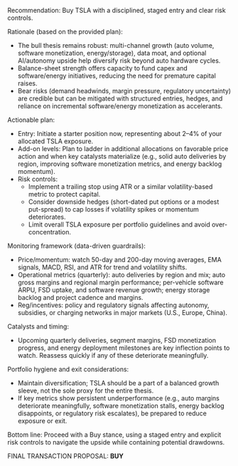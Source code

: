 Recommendation: Buy TSLA with a disciplined, staged entry and clear risk controls.

Rationale (based on the provided plan):
- The bull thesis remains robust: multi-channel growth (auto volume, software monetization, energy/storage), data moat, and optional AI/autonomy upside help diversify risk beyond auto hardware cycles.
- Balance-sheet strength offers capacity to fund capex and software/energy initiatives, reducing the need for premature capital raises.
- Bear risks (demand headwinds, margin pressure, regulatory uncertainty) are credible but can be mitigated with structured entries, hedges, and reliance on incremental software/energy monetization as accelerants.

Actionable plan:
- Entry: Initiate a starter position now, representing about 2–4% of your allocated TSLA exposure.
- Add-on levels: Plan to ladder in additional allocations on favorable price action and when key catalysts materialize (e.g., solid auto deliveries by region, improving software monetization metrics, and energy backlog momentum).
- Risk controls:
  - Implement a trailing stop using ATR or a similar volatility-based metric to protect capital.
  - Consider downside hedges (short-dated put options or a modest put-spread) to cap losses if volatility spikes or momentum deteriorates.
  - Limit overall TSLA exposure per portfolio guidelines and avoid over-concentration.

Monitoring framework (data-driven guardrails):
- Price/momentum: watch 50-day and 200-day moving averages, EMA signals, MACD, RSI, and ATR for trend and volatility shifts.
- Operational metrics (quarterly): auto deliveries by region and mix; auto gross margins and regional margin performance; per-vehicle software ARPU, FSD uptake, and software revenue growth; energy storage backlog and project cadence and margins.
- Reg/incentives: policy and regulatory signals affecting autonomy, subsidies, or charging networks in major markets (U.S., Europe, China).

Catalysts and timing:
- Upcoming quarterly deliveries, segment margins, FSD monetization progress, and energy deployment milestones are key inflection points to watch. Reassess quickly if any of these deteriorate meaningfully.

Portfolio hygiene and exit considerations:
- Maintain diversification; TSLA should be a part of a balanced growth sleeve, not the sole proxy for the entire thesis.
- If key metrics show persistent underperformance (e.g., auto margins deteriorate meaningfully, software monetization stalls, energy backlog disappoints, or regulatory risk escalates), be prepared to reduce exposure or exit.

Bottom line: Proceed with a Buy stance, using a staged entry and explicit risk controls to navigate the upside while containing potential drawdowns.

FINAL TRANSACTION PROPOSAL: **BUY**